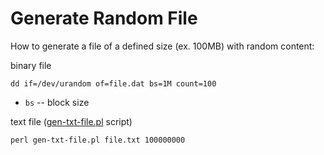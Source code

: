 # Generate Random File

How to generate a file of a defined size (ex. 100MB) with random content:

binary file

    dd if=/dev/urandom of=file.dat bs=1M count=100

* `bs` -- block size

text file ([gen-txt-file.pl](https://github.com/jreisinger/blog/blob/master/code/gen-txt-file.pl) script)

    perl gen-txt-file.pl file.txt 100000000


